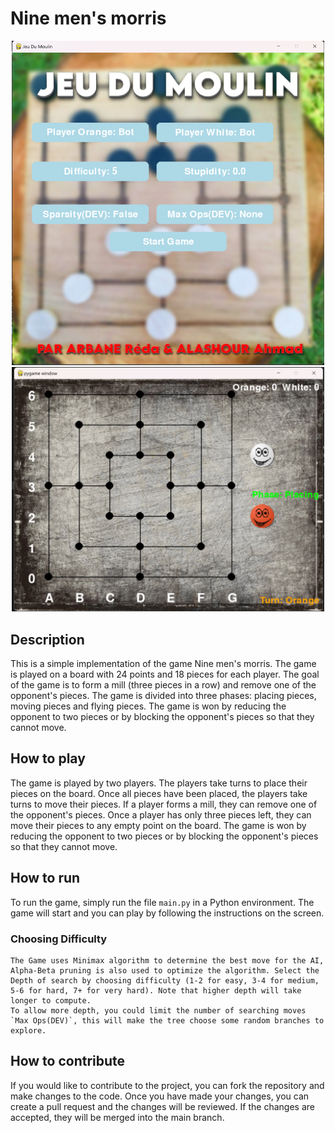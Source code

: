 # Nine men's morris
<center>
<img src="./assets/main_menu.png" alt="menu" width="500">
<img src="./assets/image.png" alt="main" width="500">
</center>

## Description
This is a simple implementation of the game Nine men's morris. The game is played on a board with 24 points and 18 pieces for each player. The goal of the game is to form a mill (three pieces in a row) and remove one of the opponent's pieces. The game is divided into three phases: placing pieces, moving pieces and flying pieces. The game is won by reducing the opponent to two pieces or by blocking the opponent's pieces so that they cannot move.

## How to play
The game is played by two players. The players take turns to place their pieces on the board. Once all pieces have been placed, the players take turns to move their pieces. If a player forms a mill, they can remove one of the opponent's pieces. Once a player has only three pieces left, they can move their pieces to any empty point on the board. The game is won by reducing the opponent to two pieces or by blocking the opponent's pieces so that they cannot move.

## How to run
To run the game, simply run the file `main.py` in a Python environment. The game will start and you can play by following the instructions on the screen.

### Choosing Difficulty
    The Game uses Minimax algorithm to determine the best move for the AI, Alpha-Beta pruning is also used to optimize the algorithm. Select the Depth of search by choosing difficulty (1-2 for easy, 3-4 for medium, 5-6 for hard, 7+ for very hard). Note that higher depth will take longer to compute. 
    To allow more depth, you could limit the number of searching moves `Max Ops(DEV)`, this will make the tree choose some random branches to explore. 

## How to contribute
If you would like to contribute to the project, you can fork the repository and make changes to the code. Once you have made your changes, you can create a pull request and the changes will be reviewed. If the changes are accepted, they will be merged into the main branch.